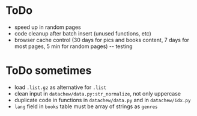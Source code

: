 # ToDo

- speed up in random pages
- code cleanup after batch insert (unused functions, etc)
- browser cache control (30 days for pics and books content, 7 days for most pages, 5 min for random pages) -- testing

# ToDo sometimes

- load `.list.gz` as alternative for `.list`
- clean input in `datachew/data.py:str_normalize`, not only uppercase
- duplicate code in functions in `datachew/data.py` and in `datachew/idx.py`
- `lang` field in `books` table must be array of strings as `genres`
